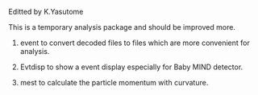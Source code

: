 Editted by K.Yasutome

This is a temporary analysis package and should be improved more.

1. event
to convert decoded files to files which are more convenient for analysis.


2. Evtdisp
to show a event display especially for Baby MIND detector.

3. mest
to calculate the particle momentum with curvature.

